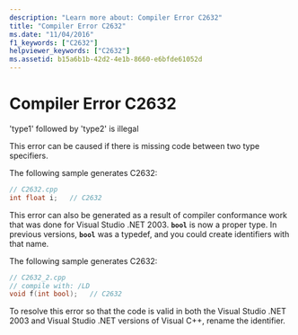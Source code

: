```yaml
---
description: "Learn more about: Compiler Error C2632"
title: "Compiler Error C2632"
ms.date: "11/04/2016"
f1_keywords: ["C2632"]
helpviewer_keywords: ["C2632"]
ms.assetid: b15a6b1b-42d2-4e1b-8660-e6bfde61052d
---
```

# Compiler Error C2632

'type1' followed by 'type2' is illegal

This error can be caused if there is missing code between two type specifiers.

The following sample generates C2632:

```cpp
// C2632.cpp
int float i;   // C2632
```

This error can also be generated as a result of compiler conformance work that was done for Visual Studio .NET 2003. **`bool`** is now a proper type. In previous versions, **`bool`** was a typedef, and you could create identifiers with that name.

The following sample generates C2632:

```cpp
// C2632_2.cpp
// compile with: /LD
void f(int bool);   // C2632
```

To resolve this error so that the code is valid in both the Visual Studio .NET 2003 and Visual Studio .NET versions of Visual C++, rename the identifier.
